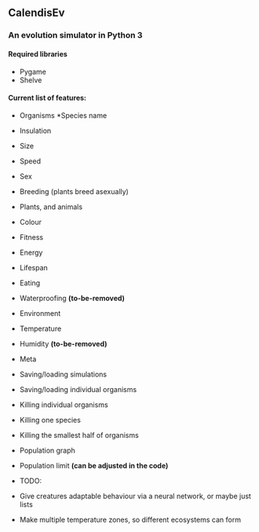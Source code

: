 ## CalendisEv
### An evolution simulator in Python 3

#### Required libraries
* Pygame
* Shelve

#### Current list of features:

* Organisms
 *Species name
 * Insulation
 * Size
 * Speed
 * Sex
 * Breeding (plants breed asexually)
 * Plants, and animals
 * Colour
 * Fitness
 * Energy
 * Lifespan
 * Eating
 * Waterproofing **(to-be-removed)** 

* Environment
 * Temperature
 * Humidity **(to-be-removed)**

* Meta
 * Saving/loading simulations
 * Saving/loading individual organisms
 * Killing individual organisms
 * Killing one species
 * Killing the smallest half of organisms
 * Population graph
 * Population limit **(can be adjusted in the code)**

* TODO:
 * Give creatures adaptable behaviour via a neural network, or maybe just lists
 * Make multiple temperature zones, so different ecosystems can form
